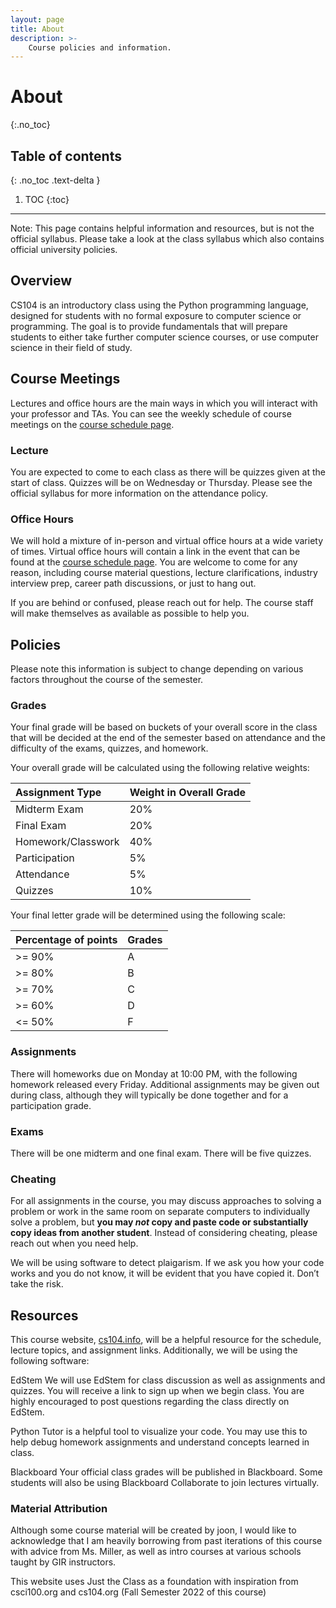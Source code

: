 ```yaml
---
layout: page
title: About
description: >-
    Course policies and information.
---
```


# About
{:.no_toc}

## Table of contents
{: .no_toc .text-delta }

1. TOC
{:toc}

---
Note: This page contains helpful information and resources, but is not the official syllabus. Please take a look at the class syllabus which also contains official university policies.

## Overview

CS104 is an introductory class using the Python programming language, designed for students with no formal exposure to computer science or programming. The goal is to provide fundamentals that will prepare students to either take further computer science courses, or use computer science in their field of study.

## Course Meetings

Lectures and office hours are the main ways in which you will interact with your professor and TAs. You can see the weekly schedule of course meetings on the [course schedule page](http://cs104.info/schedule).

### Lecture

You are expected to come to each class as there will be quizzes given at the start of class. Quizzes will be on Wednesday or Thursday. Please see the official syllabus for more information on the attendance policy.

### Office Hours

We will hold a mixture of in-person and virtual office hours at a wide variety of times. Virtual office hours will contain a link in the event that can be found at the [course schedule page](http://cs104.info/schedule). You are welcome to come for any reason, including course material questions, lecture clarifications, industry interview prep, career path discussions, or just to hang out.

If you are behind or confused, please reach out for help. The course staff will make themselves as available as possible to help you.

## Policies

Please note this information is subject to change depending on various factors throughout the course of the semester.

### Grades

Your final grade will be based on buckets of your overall score in the class that will be decided at the end of the semester based on attendance and the difficulty of the exams, quizzes, and homework.

Your overall grade will be calculated using the following relative weights:

| Assignment Type | Weight in Overall Grade |
|:-------------|:------|
| Midterm Exam | 20% |
| Final Exam | 20% |
| Homework/Classwork | 40% |
| Participation | 5% |
| Attendance | 5% |
| Quizzes | 10% |

Your final letter grade will be determined using the following scale:

| Percentage of points | Grades |
|:-------------|:------|
| >= 90% | A |
| >= 80% | B |
| >= 70% | C |
| >= 60% | D |
| <= 50% | F |

### Assignments

There will homeworks due on Monday at 10:00 PM, with the following homework released every Friday. Additional assignments may be given out during class, although they will typically be done together and for a participation grade.

### Exams 

There will be one midterm and one final exam. There will be five quizzes.

### Cheating

For all assignments in the course, you may discuss approaches to solving a problem or work in the same room on separate computers to individually solve a problem, but **you may *not* copy and paste code or substantially copy ideas from another student**. Instead of considering cheating, please reach out when you need help.

We will be using software to detect plaigarism. If we ask you how your code works and you do not know, it will be evident that you have copied it. Don’t take the risk.

## Resources

This course website, [cs104.info](http://cs104.info), will be a helpful resource for the schedule, lecture topics, and assignment links. Additionally, we will be using the following software:

EdStem We will use EdStem for class discussion as well as assignments and quizzes. You will receive a link to sign up when we begin class. You are highly encouraged to post questions regarding the class directly on EdStem.

Python Tutor is a helpful tool to visualize your code. You may use this to help debug homework assignments and understand concepts learned in class.

Blackboard Your official class grades will be published in Blackboard. Some students will also be using Blackboard Collaborate to join lectures virtually.

### Material Attribution
Although some course material will be created by joon, I would like to acknowledge that I am heavily borrowing from past iterations of this course with advice from Ms. Miller, as well as intro courses at various schools taught by GIR instructors.

This website uses Just the Class as a foundation with inspiration from csci100.org and cs104.org (Fall Semester 2022 of this course)
